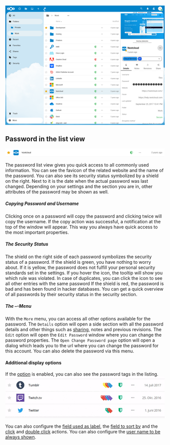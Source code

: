 ![The main section with password details visible](_files/password-details.png)

## Password in the list view
![A single password as displayed in the list view](_files/password-single.png)

The password list view gives you quick access to all commonly used information.
You can see the favicon of the related website and the name of the password.
You can also see its security status symbolized by a shield on the right.
Next to it is the date when the actual password was last changed.
Depending on your settings and the section you are in, other attributes of the password may be shown as well.

##### Copying Password and Username
Clicking once on a password will copy the password and clicking twice will copy the username.
If the copy action was successful, a notification at the top of the window will appear.
This way you always have quick access to the most important properties.

##### The Security Status
The shield on the right side of each password symbolizes the security status of a password.
If the shield is green, you have nothing to worry about.
If it is yellow, the password does not fulfill your personal security standards set in the settings.
If you hover the icon, the tooltip will show you which rule was violated.
In case of duplicates, you can click the icon to see all other entries with the same password 
If the shield is red, the password is bad and has been found in hacker databases.
You can get a quick overview of all passwords by their security status in the security section.

##### The `⋯`-Menu
With the `More` menu, you can access all other options available for the password.
The `Details` option will open a side section with all the password details and other things such as [sharing](./Passwords/Sharing-Passwords), notes and previous revisions.
The `Edit` option will open the `Edit Password` window where you can change the password properties.
The `Open Change Password page` option will open a dialog which leads you to the url where you can change the password for this account.
You can also delete the password via this menu.

#### Additional display options
If the [option](./Settings#show-tags-in-the-list-view) is enabled, you can also see the password tags in the listing.
![A password with tags in the list view](_files/tags-hover.gif)

You can also configure the [field used as label](./Settings#set-title-from), the [field to sort by](./Settings#sort-by-advanced) and the [click](./Settings#single-click-action-advanced) and [double click](./Settings#double-click-action-advanced) actions.
You can also configure the [user name to be always shown](./Settings#show-username-in-list-view-advanced).